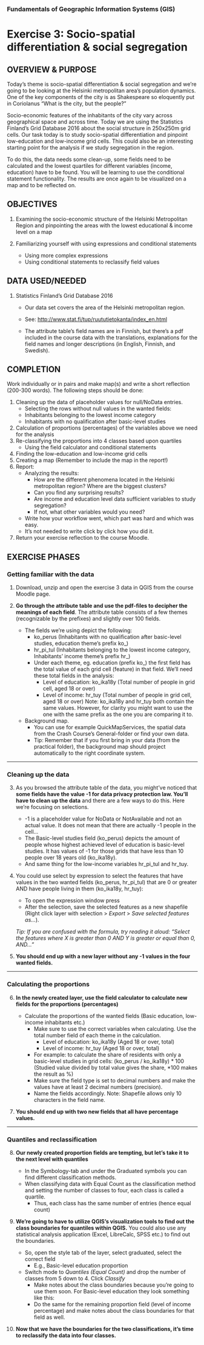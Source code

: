 ### Fundamentals of Geographic Information Systems (GIS)

# Exercise 3: Socio-spatial differentiation & social segregation

## OVERVIEW & PURPOSE
Today’s theme is socio-spatial differentiation & social segregation and we’re going to be looking at the
Helsinki metropolitan area’s population dynamics.  One of the key components of the city is as Shakespeare so eloquently put in Coriolanus “What is the city, but the people?”

Socio-economic features of the inhabitants of the city vary across geographical space and across time.
Today we are using the Statistics Finland’s Grid Database 2016 about the social structure in 250x250m
grid cells. Our task today is to study socio-spatial differentiation and pinpoint low-education and low-income
grid cells. This could also be an interesting starting point for the analysis if we study segregation
in the region.

To do this, the data needs some clean-up, some fields need to be calculated and the lowest quartiles for
different variables (income, education) have to be found. You will be learning to use the conditional statement
functionality. The results are once again to be visualized on a map and to be
reflected on.

## OBJECTIVES
1. Examining the socio-economic structure of the Helsinki Metropolitan Region and pinpointing the
areas with the lowest educational & income level on a map

2. Familiarizing yourself with using expressions and conditional statements
	- Using more complex expressions
	- Using conditional statements to reclassify field values

## DATA USED/NEEDED

1. Statistics Finland’s Grid Database 2016
	- Our data set covers the area of the Helsinki metropolitan region.
	
	- See: http://www.stat.fi/tup/ruututietokanta/index_en.html
	
	- The attribute table’s field names are in Finnish, but there’s a pdf included in the course
data with the translations, explanations for the field names and longer descriptions (in
English, Finnish, and Swedish).

## COMPLETION
Work individually or in pairs and make map(s) and write a short reflection (200-300 words). The following
steps should be done:
1. Cleaning up the data of placeholder values for null/NoData entries.
	- Selecting the rows without null values in the wanted fields:
	- Inhabitants belonging to the lowest income category
	- Inhabitants with no qualification after basic-level studies
2. Calculation of proportions (percentages) of the variables above we need for the analysis
3. Re-classifying the proportions into 4 classes based upon quartiles
	- Using the field calculator and conditional statements
4. Finding the low-education and low-income grid cells
5. Creating a map (Remember to include the map in the report!)
6. Report:
	- Analyzing the results:
		- How are the different phenomena located in the Helsinki metropolitan region? Where are the biggest clusters?
		- Can you find any surprising results?
		- Are income and education level data sufficient variables to study segregation?
		- If not, what other variables would you need?
	- Write how your workflow went, which part was hard and which was easy.
	- It’s not needed to write click by click how you did it.
7. Return your exercise reflection to the course Moodle.

## EXERCISE PHASES

### Getting familiar with the data

1. Download, unzip and open the exercise 3 data in QGIS from the course Moodle page.

2. **Go through the attribute table and use the pdf-files to decipher the meanings of each field**. The attribute table consists of a few themes (recognizable by the prefixes) and slightly over 100 fields.
	- The fields we’re using depict the following:
		- ko_perus (Inhabitants with no qualification after basic-level studies, education theme’s prefix ko_)
		- hr_pi_tul (Inhabitants belonging to the lowest income category, Inhabitants’ income theme’s prefix hr_)
		- Under each theme, eg. education (prefix ko_) the first field has the total value of each grid cell (feature) in that field. We’ll need these total fields in the analysis:
			- Level of education: ko_ika18y (Total number of people in grid cell, aged 18 or over)
			- Level of income: hr_tuy (Total number of people in grid cell, aged 18 or over)
			Note: ko_ika18y and hr_tuy both contain the same values. However, for clarity you might want to use the one with the same prefix as the one you are comparing it to.
	- Background map.
		- You can use for example QuickMapServices, the spatial data from the Crash Course’s General-folder or find your own data.
		- Tip: Remember that if you first bring in your data (from the practical folder), the background map should project automatically to the right coordinate system.

--- 

### Cleaning up the data

3. As you browsed the attribute table of the data, you might’ve noticed that **some fields have
the value -1 for data privacy protection law. You’ll have to clean up the data** and there are a few
ways to do this. Here we’re focusing on selections.
	- -1 is a placeholder value for NoData or NotAvailable and not an actual value. It does not mean that there are actually -1 people in the cell...
	- The Basic-level studies field (ko_perus) depicts the amount of people whose highest achieved level of education is basic-level studies. It has values of -1 for those grids that have less than 10 people over 18 years old (ko_ika18y).
	- And same thing for the low-income variables hr_pi_tul and hr_tuy.

4. You could use select by expression to select the features that have values in the two wanted fields (ko_perus, hr_pi_tul) that are 0 or greater AND have people living in them (ko_ika18y, hr_tuy):
	- To open the expression window press
	- After the selection, save the selected features as a new shapefile (Right click layer with selection > *Export* > *Save selected features as…*).

	*Tip: If you are confused with the formula, try reading it aloud: “Select the features where X is greater than 0 AND Y is greater or equal than 0, AND…”*

5. **You should end up with a new layer without any -1 values in the four wanted fields.**

---

### Calculating the proportions

6. **In the newly created layer, use the field calculator to calculate new fields for the proportions
(percentages)**
	- Calculate the proportions of the wanted fields (Basic education, low-income inhabitants etc.)
		- Make sure to use the correct variables when calculating. Use the total number field of each theme in the calculation.
			- Level of education: ko_ika18y (Aged 18 or over, total)
			- Level of income: hr_tuy (Aged 18 or over, total)
		- For example: to calculate the share of residents with only a basic-level studies in grid cells: (ko_perus / ko_ika18y) * 100 (Studied value divided by total value gives the share, *100 makes the result as %)
		- Make sure the field type is set to decimal numbers and make the values have at least 2 decimal numbers (precision).
		- Name the fields accordingly. Note: Shapefile allows only 10 characters in the field name.

7. **You should end up with two new fields that all have percentage values.**

--- 

### Quantiles and reclassification

8. **Our newly created proportion fields are tempting, but let’s take it to the next level with
quantiles**
	- In the Symbology-tab and under the Graduated symbols you can find different classification methods.
	- When classifying data with Equal Count as the classification method and setting the number of classes to four, each class is called a quartile.
		- Thus, each class has the same number of entries (hence equal count)

9. **We’re going to have to utilize QGIS’s visualization tools to find out the class boundaries for
quantiles within QGIS.** You could also use any statistical analysis application (Excel, LibreCalc,
SPSS etc.) to find out the boundaries.
	- So, open the style tab of the layer, select graduated, select the correct field
		- E.g., Basic-level education proportion
	-  Switch mode to *Quantiles (Equal Count)* and drop the number of classes from 5 down to 4. Click *Classify*
		- Make notes about the class boundaries because you’re going to use them soon. For Basic-level education they look something like this:
		- Do the same for the remaining proportion field (level of income percentage) and make notes about the class boundaries for that field as well.

10. **Now that we have the boundaries for the two classifications, it’s time to reclassify the data
into four classes.**


 



<!--stackedit_data:
eyJkaXNjdXNzaW9ucyI6eyJlVGM4YW9CSm43emRyZjBrIjp7In
N0YXJ0IjoyNTEsImVuZCI6MjU5LCJ0ZXh0IjoiSGVsc2lua2ki
fSwiUVAxWENiQ3BSc2QwbFZxNSI6eyJzdGFydCI6MTIzNCwiZW
5kIjoxMjQyLCJ0ZXh0IjoiSGVsc2lua2kifSwiV3Z6bnlmS0xY
dm5sRURpNCI6eyJzdGFydCI6MTc3NywiZW5kIjoxNzg5LCJ0ZX
h0IjoicGRmIGluY2x1ZGVkIn0sIkJ3ZFRwa3lIblpFQmNOclgi
Onsic3RhcnQiOjMzNjEsImVuZCI6MzM3MCwidGV4dCI6InBkZi
1maWxlcyJ9LCI1dUhCTVNsNU1TbVpicFZqIjp7InN0YXJ0Ijoz
MjI3LCJlbmQiOjMzMTEsInRleHQiOiIxLiBEb3dubG9hZCwgdW
56aXAgYW5kIG9wZW4gdGhlIGV4ZXJjaXNlIDMgZGF0YSBpbiBR
R0lTIGZyb20gdGhlIGNvdXJzZSBNb29kbGXigKYifSwiMnRTWG
x6M095cmpWSHZGaiI6eyJzdGFydCI6NDMxOCwiZW5kIjo0NDQw
LCJ0ZXh0IjoiLSBZb3UgY2FuIHVzZSBmb3IgZXhhbXBsZSBRdW
lja01hcFNlcnZpY2VzLCB0aGUgc3BhdGlhbCBkYXRhIGZyb20g
dGhlIENyYXNoIENvdeKApiJ9LCJEdmdmcEpzZnZ3Y05mOGlWIj
p7InN0YXJ0Ijo1MzQwLCJlbmQiOjU1MzgsInRleHQiOiI0LiBZ
b3UgY291bGQgdXNlIHNlbGVjdCBieSBleHByZXNzaW9uIHRvIH
NlbGVjdCB0aGUgZmVhdHVyZXMgdGhhdCBoYXZlIHZhbHVlcyBp
4oCmIn0sIlJpYktXVTFRQzdyWkNCWDUiOnsic3RhcnQiOjU1Nz
IsImVuZCI6NTU3NywidGV4dCI6InByZXNzIn0sIktmMzRvY21p
TEI5NXg5MksiOnsic3RhcnQiOjExNzQsImVuZCI6MTE4NCwidG
V4dCI6Ik9CSkVDVElWRVMifSwiVGtMaXM5UmZ3UzJKeW03bCI6
eyJzdGFydCI6NjAxMywiZW5kIjo2MTMwLCJ0ZXh0IjoiNi4gKi
pJbiB0aGUgbmV3bHkgY3JlYXRlZCBsYXllciwgdXNlIHRoZSBm
aWVsZCBjYWxjdWxhdG9yIHRvIGNhbGN1bGF0ZSBuZXcgZmllbO
KApiJ9LCIyZHdDOWZ0bHVJRVdUQllWIjp7InN0YXJ0Ijo3Njgz
LCJlbmQiOjc3NjQsInRleHQiOiItIFNvLCBvcGVuIHRoZSBzdH
lsZSB0YWIgb2YgdGhlIGxheWVyLCBzZWxlY3QgZ3JhZHVhdGVk
LCBzZWxlY3QgdGhlIGNvcnJlY3QgZmll4oCmIn0sIkdMcEFRdk
4xczNRSHZSSTQiOnsic3RhcnQiOjgwMDAsImVuZCI6ODA1Niwi
dGV4dCI6IkZvciBCYXNpYy1sZXZlbCBlZHVjYXRpb24gdGhleS
Bsb29rIHNvbWV0aGluZyBsaWtlIHRoaXM6In19LCJjb21tZW50
cyI6eyIzTG9HS2VRRkVNV3pqYkUxIjp7ImRpc2N1c3Npb25JZC
I6ImVUYzhhb0JKbjd6ZHJmMGsiLCJzdWIiOiJnaDo0MDMwNDc4
OCIsInRleHQiOiJVcGRhdGUgaWYgYXBwbGljYWJsZSIsImNyZW
F0ZWQiOjE2ODY0NzY0MzY4Nzh9LCJsUGtsVUZiRTRlVTIwMzRa
Ijp7ImRpc2N1c3Npb25JZCI6IlFQMVhDYkNwUnNkMGxWcTUiLC
JzdWIiOiJnaDo0MDMwNDc4OCIsInRleHQiOiJVcGRhdGUgaWYg
YXBwbGljYWJsZSIsImNyZWF0ZWQiOjE2ODY0NzY1Nzk1Njd9LC
JCdUJGbWlqR2lyakVjNVVrIjp7ImRpc2N1c3Npb25JZCI6Ild2
em55ZktMWHZubEVEaTQiLCJzdWIiOiJnaDo0MDMwNDc4OCIsIn
RleHQiOiJBZGQgcGFnZSIsImNyZWF0ZWQiOjE2ODY0NzY3MzYw
NTV9LCJQS0JhSlphM2Rtd2xWcUY1Ijp7ImRpc2N1c3Npb25JZC
I6IkJ3ZFRwa3lIblpFQmNOclgiLCJzdWIiOiJnaDo0MDMwNDc4
OCIsInRleHQiOiJSZWZlcmVuY2UiLCJjcmVhdGVkIjoxNjg2ND
c3NDc1ODg4fSwidzdFVlMyeE1QelJjSUNMZiI6eyJkaXNjdXNz
aW9uSWQiOiI1dUhCTVNsNU1TbVpicFZqIiwic3ViIjoiZ2g6ND
AzMDQ3ODgiLCJ0ZXh0IjoiQWRkIGluc3RydWN0aW9ucyB0byBk
b3dubG9hZCBkYXRhIHRoZW1zZWx2ZXMiLCJjcmVhdGVkIjoxNj
g2NDc3NDk0MTIwfSwiMjNjRUtkNW1lM2NFbElGNSI6eyJkaXNj
dXNzaW9uSWQiOiIydFNYbHozT3lyalZIdkZqIiwic3ViIjoiZ2
g6NDAzMDQ3ODgiLCJ0ZXh0IjoiQWRkIGluc3RydWN0aW9ucyBv
biBob3cgdG8gdXNlIHRoaXMiLCJjcmVhdGVkIjoxNjg2NDc3NT
Q5NzkxfSwiUXQxa3Q3V2hQQWtWQW14RCI6eyJkaXNjdXNzaW9u
SWQiOiJEdmdmcEpzZnZ3Y05mOGlWIiwic3ViIjoiZ2g6NDAzMD
Q3ODgiLCJ0ZXh0IjoiQWRkIHBpY3R1cmUgb2YgZXhwcmVzc2lv
biIsImNyZWF0ZWQiOjE2ODY0NzgzMDM4ODd9LCJacjJLWnFUUl
dwcWo2U05UIjp7ImRpc2N1c3Npb25JZCI6IlJpYktXVTFRQzdy
WkNCWDUiLCJzdWIiOiJnaDo0MDMwNDc4OCIsInRleHQiOiJBZG
QgcGljdHVyZSIsImNyZWF0ZWQiOjE2ODY0Nzg1OTU0NTR9LCJ6
aU5QRnNObjJhM3JsWEpCIjp7ImRpc2N1c3Npb25JZCI6IktmMz
RvY21pTEI5NXg5MksiLCJzdWIiOiJnaDo0MDMwNDc4OCIsInRl
eHQiOiJVcGRhdGUgd2l0aCBwb3NpdGlvbiBpbiBjb3Vyc2UiLC
JjcmVhdGVkIjoxNjg2NDc5NDY5NjU1fSwiY1ZGTEZWd2VEVnI2
ZXp5NiI6eyJkaXNjdXNzaW9uSWQiOiJUa0xpczlSZndTMkp5bT
dsIiwic3ViIjoiZ2g6NDAzMDQ3ODgiLCJ0ZXh0IjoiVG9vIGxp
dHRsZSBpbnN0cnVjdGlvbnMgZm9yIHRoaXMgc3RhZ2Ugb2YgdG
hlIGNvdXJzZT8iLCJjcmVhdGVkIjoxNjg2NDc5NTkyNDYxfSwi
VHFpMndBdlVoaVVJTlhRMCI6eyJkaXNjdXNzaW9uSWQiOiIyZH
dDOWZ0bHVJRVdUQllWIiwic3ViIjoiZ2g6NDAzMDQ3ODgiLCJ0
ZXh0IjoiVG9vIGxpdHRsZSBpbnN0cnVjdGlvbnMgZm9yIHRoaX
Mgc3RhZ2Ugb2YgdGhlIGNvdXJzZT8iLCJjcmVhdGVkIjoxNjg2
NDc5NzU4MTM2fSwiSnRuZDBtQWVyY1VhSzZpUyI6eyJkaXNjdX
NzaW9uSWQiOiJHTHBBUXZOMXMzUUh2Ukk0Iiwic3ViIjoiZ2g6
NDAzMDQ3ODgiLCJ0ZXh0IjoiQWRkIHBpY3R1cmUiLCJjcmVhdG
VkIjoxNjg2NDc5ODM4MzY3fX0sImhpc3RvcnkiOlstMTk3NTY4
ODAwLC0xMzExNTI5NDA1LDUxNjIxMzI0OCwtMTcyNTc3MjE2MS
wxNjc3MDI5MTUxLC0xMzMyMDg3OTYzXX0=
-->